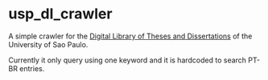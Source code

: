 # usp_dl_crawler
A simple crawler for the [Digital Library of Theses and Dissertations](https://teses.usp.br/) of the University of Sao Paulo. 

Currently it only query using one keyword and it is hardcoded to search PT-BR entries.